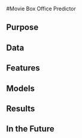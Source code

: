 #Movie Box Office Predictor

## Purpose



## Data


## Features


## Models


## Results

## In the Future








